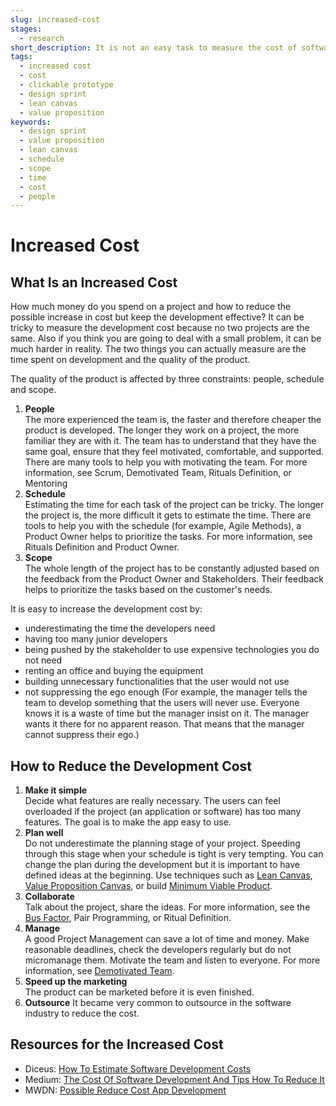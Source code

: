 ```yaml
---
slug: increased-cost
stages:
  - research
short_description: It is not an easy task to measure the cost of software development. Two projects are never the same, it can be a small application or a complex system. It is important to try to reduce the possible increase in cost.
tags:
  - increased cost
  - cost
  - clickable prototype
  - design sprint
  - lean canvas
  - value proposition
keywords:
  - design sprint
  - value proposition
  - lean canvas
  - schedule
  - scope
  - time
  - cost
  - people
---
```


# Increased Cost

## What Is an Increased Cost

How much money do you spend on a project and how to reduce the possible increase in cost but keep the development effective? It can be tricky to measure the development cost because no two projects are the same. Also if you think you are going to deal with a small problem, it can be much harder in reality. The two things you can actually measure are the time spent on development and the quality of the product.

The quality of the product is affected by three constraints: people, schedule and scope.

1. **People**  
   The more experienced the team is, the faster and therefore cheaper the product is developed. The longer they work on a project, the more familiar they are with it. The team has to understand that they have the same goal, ensure that they feel motivated, comfortable, and supported. There are many tools to help you with motivating the team.
   For more information, see Scrum, Demotivated Team, Rituals Definition, or Mentoring
2. **Schedule**  
   Estimating the time for each task of the project can be tricky. The longer the project is, the more difficult it gets to estimate the time. There are tools to help you with the schedule (for example, Agile Methods), a Product Owner helps to prioritize the tasks. For more information, see Rituals Definition and Product Owner.
3. **Scope**  
   The whole length of the project has to be constantly adjusted based on the feedback from the Product Owner and Stakeholders. Their feedback helps to prioritize the tasks based on the customer's needs.

It is easy to increase the development cost by:

- underestimating the time the developers need
- having too many junior developers
- being pushed by the stakeholder to use expensive technologies you do not need
- renting an office and buying the equipment
- building unnecessary functionalities that the user would not use
- not suppressing the ego enough (For example, the manager tells the team to develop something that the users will never use. Everyone knows it is a waste of time but the manager insist on it. The manager wants it there for no apparent reason. That means that the manager cannot suppress their ego.)

## How to Reduce the Development Cost

1. **Make it simple**  
   Decide what features are really necessary. The users can feel overloaded if the project (an application or software) has too many features. The goal is to make the app easy to use.
2. **Plan well**  
   Do not underestimate the planning stage of your project. Speeding through this stage when your schedule is tight is very tempting. You can change the plan during the development but it is important to have defined ideas at the beginning.
   Use techniques such as [Lean Canvas](/practices/lean-canvas), [Value Proposition Canvas](/practices/value-proposition), or build [Minimum Viable Product](/practices/minimum-viable-product).
3. **Collaborate**  
   Talk about the project, share the ideas.
   For more information, see the [Bus Factor](/practices/bus-factor), Pair Programming, or Ritual Definition.
4. **Manage**  
   A good Project Management can save a lot of time and money. Make reasonable deadlines, check the developers regularly but do not micromanage them. Motivate the team and listen to everyone.
   For more information, see [Demotivated Team](/problems/demotivated-team).
5. **Speed up the marketing**  
   The product can be marketed before it is even finished.
6. **Outsource**
   It became very common to outsource in the software industry to reduce the cost.

## Resources for the Increased Cost

- Diceus: [How To Estimate Software Development Costs](https://diceus.com/how-to-estimate-software-development-costs/)
- Medium: [The Cost Of Software Development And Tips How To Reduce It](https://medium.com/grand-parade/the-cost-of-software-development-and-tips-how-to-reduce-it-60ba44e85948)
- MWDN: [Possible Reduce Cost App Development](https://mwdn.com/possible-reduce-cost-app-development/)
